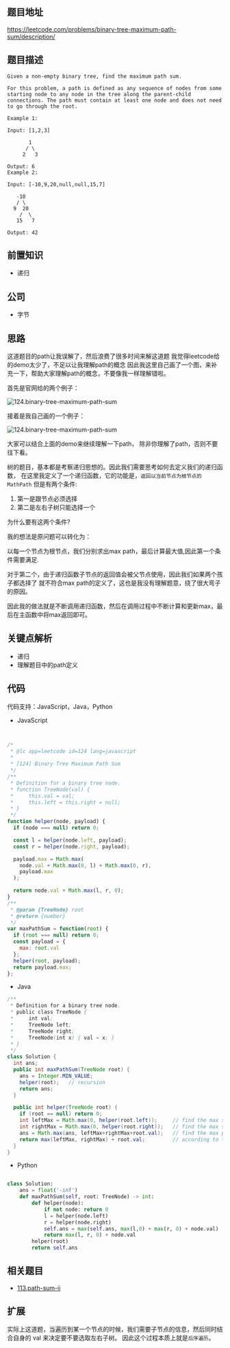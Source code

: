 
## 题目地址
https://leetcode.com/problems/binary-tree-maximum-path-sum/description/

## 题目描述

```
Given a non-empty binary tree, find the maximum path sum.

For this problem, a path is defined as any sequence of nodes from some starting node to any node in the tree along the parent-child connections. The path must contain at least one node and does not need to go through the root.

Example 1:

Input: [1,2,3]

       1
      / \
     2   3

Output: 6
Example 2:

Input: [-10,9,20,null,null,15,7]

   -10
   / \
  9  20
    /  \
   15   7

Output: 42
```

## 前置知识

- 递归

## 公司

- 字节

## 思路

 这道题目的path让我误解了，然后浪费了很多时间来解这道题
 我觉得leetcode给的demo太少了，不足以让我理解path的概念
 因此我这里自己画了一个图，来补充一下，帮助大家理解path的概念，不要像我一样理解错啦。

 首先是官网给的两个例子：

 ![124.binary-tree-maximum-path-sum](../assets/problems/124.binary-tree-maximum-path-sum.jpg)

  接着是我自己画的一个例子：

 ![124.binary-tree-maximum-path-sum](../assets/problems/124.binary-tree-maximum-path-sum-1.jpg)

大家可以结合上面的demo来继续理解一下path， 除非你理解了path，否则不要往下看。

 
 树的题目，基本都是考察递归思想的。因此我们需要思考如何去定义我们的递归函数，
 在这里我定义了一个递归函数，它的功能是，`返回以当前节点为根节点的MathPath`
 但是有两个条件:
 
 1. 第一是跟节点必须选择
 2. 第二是左右子树只能选择一个

 为什么要有这两个条件?

 我的想法是原问题可以转化为：

 以每一个节点为根节点，我们分别求出max path，最后计算最大值,因此第一个条件需要满足.

 对于第二个，由于递归函数子节点的返回值会被父节点使用，因此我们如果两个孩子都选择了
 就不符合max path的定义了，这也是我没有理解题意，绕了很大弯子的原因。


 因此我的做法就是不断调用递归函数，然后在调用过程中不断计算和更新max，最后在主函数中将max返回即可。

## 关键点解析

- 递归
- 理解题目中的path定义

## 代码

代码支持：JavaScript，Java，Python

- JavaScript

```js


/*
 * @lc app=leetcode id=124 lang=javascript
 *
 * [124] Binary Tree Maximum Path Sum
 */
/**
 * Definition for a binary tree node.
 * function TreeNode(val) {
 *     this.val = val;
 *     this.left = this.right = null;
 * }
 */
function helper(node, payload) {
  if (node === null) return 0;

  const l = helper(node.left, payload);
  const r = helper(node.right, payload);

  payload.max = Math.max(
    node.val + Math.max(0, l) + Math.max(0, r),
    payload.max
  );

  return node.val + Math.max(l, r, 0);
}
/**
 * @param {TreeNode} root
 * @return {number}
 */
var maxPathSum = function(root) {
  if (root === null) return 0;
  const payload = {
    max: root.val
  };
  helper(root, payload);
  return payload.max;
};
```

- Java

```java
/**
 * Definition for a binary tree node.
 * public class TreeNode {
 *     int val;
 *     TreeNode left;
 *     TreeNode right;
 *     TreeNode(int x) { val = x; }
 * }
 */
class Solution {
  int ans;
  public int maxPathSum(TreeNode root) {
    ans = Integer.MIN_VALUE;
    helper(root);   // recursion
    return ans;
  }

  public int helper(TreeNode root) {
    if (root == null) return 0;
    int leftMax = Math.max(0, helper(root.left));     // find the max sub-path sum in left sub-tree
    int rightMax = Math.max(0, helper(root.right));   // find the max sub-path sum in right sub-tree
    ans = Math.max(ans, leftMax+rightMax+root.val);   // find the max path sum at current node
    return max(leftMax, rightMax) + root.val;         // according to the definition of path, the return value of current node can only be that the sum of current node value plus either left or right max path sum.
  }
}
```

- Python

```py

class Solution:
    ans = float('-inf')
    def maxPathSum(self, root: TreeNode) -> int:
        def helper(node):
            if not node: return 0
            l = helper(node.left)
            r = helper(node.right)
            self.ans = max(self.ans, max(l,0) + max(r, 0) + node.val)
            return max(l, r, 0) + node.val
        helper(root)
        return self.ans
 ```

## 相关题目
- [113.path-sum-ii](./113.path-sum-ii.md)

## 扩展

实际上这道题，当遍历到某一个节点的时候，我们需要子节点的信息，然后同时结合自身的 val 来决定要不要选取左右子树。 因此这个过程本质上就是`后序遍历`。
